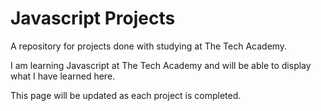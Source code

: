 # Javascript Projects

A repository for projects done with studying at The Tech Academy.

I am learning Javascript at The Tech Academy and will be able to display
what I have learned here.  

This page will be updated as each project is completed.
